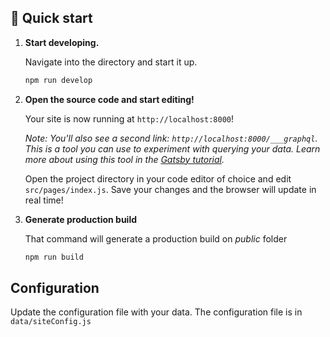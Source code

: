 ## 🚀 Quick start

1.  **Start developing.**

    Navigate into the directory and start it up.

    ```sh
    npm run develop
    ```

1.  **Open the source code and start editing!**

    Your site is now running at `http://localhost:8000`!

    <i>Note: You'll also see a second link: `http://localhost:8000/___graphql`. This is a tool you can use to experiment with querying your data. Learn more about using this tool in the [Gatsby tutorial](https://www.gatsbyjs.org/tutorial/part-five/#introducing-graphiql).</i>

    Open the project directory in your code editor of choice and edit `src/pages/index.js`. Save your changes and the browser will update in real time!

1.  **Generate production build**

    That command will generate a production build on _public_ folder

    ```sh
    npm run build
    ```

## Configuration

Update the configuration file with your data. The configuration file is in `data/siteConfig.js`
